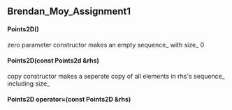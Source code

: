 ## Brendan_Moy_Assignment1

####  Points2D()
zero parameter constructor
makes an empty sequence_ with size_ 0

#### Points2D(const Points2d &rhs) 
copy constructor 
makes a seperate copy of all elements in rhs's sequence_ including size_

#### Points2D operator=(const Points2D &rhs)
